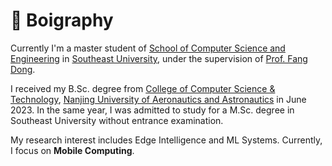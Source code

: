 # 👋 Boigraphy
Currently I'm a master student of [School of Computer Science and Engineering](https://cse.seu.edu.cn/) in [Southeast University](https://www.seu.edu.cn/), under the supervision of [Prof. Fang Dong](https://cse.seu.edu.cn/2023/1024/c23024a469532/page.htm).


I received my B.Sc. degree from [College of Computer Science & Technology](https://cs.nuaa.edu.cn/), [Nanjing University of Aeronautics and Astronautics](https://www.nuaa.edu.cn/) in June 2023. In the same year, I was admitted to study for a M.Sc. degree in Southeast University without entrance examination.


My research interest includes Edge Intelligence and ML Systems. Currently, I focus on **Mobile Computing**.
